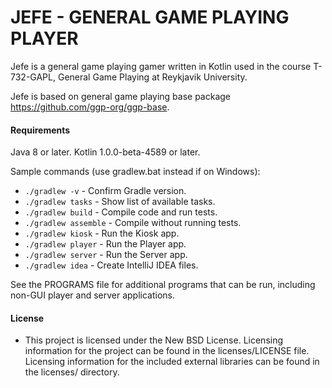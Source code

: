 # JEFE - GENERAL GAME PLAYING PLAYER

Jefe is a general game playing gamer written in Kotlin used in the course T-732-GAPL, General Game Playing at Reykjavik University.

Jefe is based on general game playing base package https://github.com/ggp-org/ggp-base.

#### Requirements

Java 8 or later.
Kotlin 1.0.0-beta-4589 or later.

Sample commands (use gradlew.bat instead if on Windows):

* `./gradlew -v` - Confirm Gradle version.
* `./gradlew tasks` - Show list of available tasks.
* `./gradlew build` - Compile code and run tests.
* `./gradlew assemble` - Compile without running tests.
* `./gradlew kiosk` - Run the Kiosk app.
* `./gradlew player` - Run the Player app.
* `./gradlew server` - Run the Server app.
* `./gradlew idea` - Create IntelliJ IDEA files.


See the PROGRAMS file for additional programs that can be run, including non-GUI player and server applications.

#### License

* This project is licensed under the New BSD License. Licensing information for
  the project can be found in the licenses/LICENSE file. Licensing information
  for the included external libraries can be found in the licenses/ directory.
